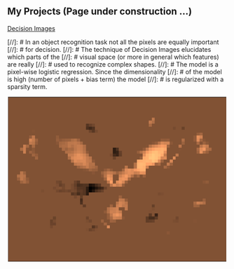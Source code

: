 ## My Projects (Page under construction ...)


[Decision Images](https://github.com/ansuini/sparse_logreg)

[//]: # In an object recognition task not all the pixels are equally important
[//]: # for decision.
[//]: # The technique of Decision Images elucidates which parts of the 
[//]: # visual space (or more in general which features) are really
[//]: # used to recognize complex shapes. 
[//]: # The model is a pixel-wise logistic regression. Since the dimensionality
[//]: # of the model is high (number of pixels + bias term) the model
[//]: # is regularized with a sparsity term.


<img src="/figs/decision_images/best_crop.png" alt="Drawing" style="width: 500px;"/>
<!--- ![Decision Image Example](/figs/decision_images/best_crop.png) -->
